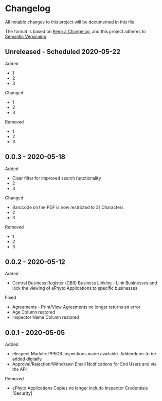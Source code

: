 # Changelog
All notable changes to this project will be documented in this file.

The format is based on [Keep a Changelog](https://keepachangelog.com/en/1.0.0/),
and this project adheres to [Semantic Versioning](https://semver.org/spec/v2.0.0.html).

## Unreleased - Scheduled 2020-05-22

Added
- 1
- 2
- 3

Changed
- 1
- 2
- 3

Removed
- 1
- 2
- 3

## 0.0.3 - 2020-05-18

Added
- Clear filter for improved search functionality
- 2
- 3

Changed
- Bardcode on the PDF is now restricted to 31 Characters
- 2
- 3

Removed
- 1
- 2
- 3

## 0.0.2 - 2020-05-12
Added
- Central Business Register (CBR) Business Linking - Link Businesses and lock the viewing of ePhyto Applications to specific businesses

Fixed
- Agreements - Print/View Agreements no longer returns an error
- Age Column restored
- Inspector Name Column restored

## 0.0.1 - 2020-05-05
Added
- eInspect Module: PPECB Inspections made available. Addendums to be added digitally
- Approval/Rejection/Withdrawn Email Notifications for End Users and via the API

Removed
- ePhyto Applications Copies no longer include Inspector Credentials [Security]
